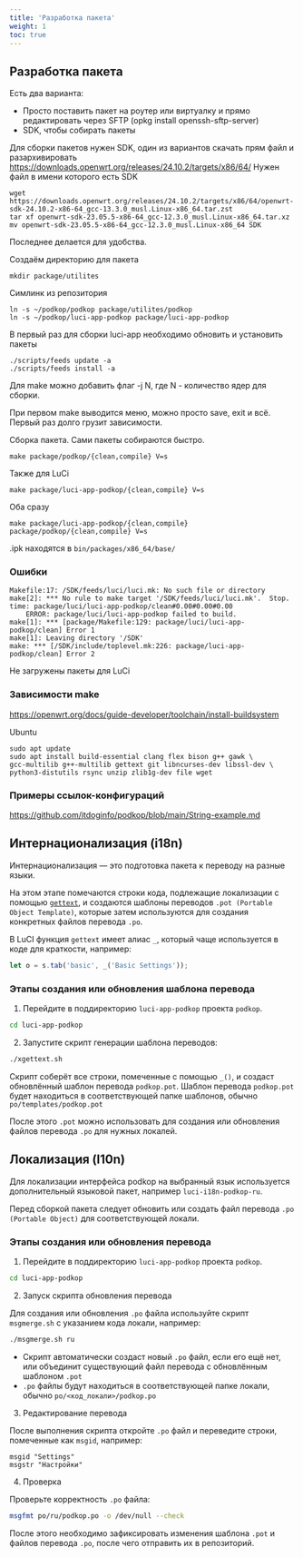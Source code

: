 ```yaml
---
title: 'Разработка пакета'
weight: 1
toc: true
---
```


## Разработка пакета

Есть два варианта:
- Просто поставить пакет на роутер или виртуалку и прямо редактировать через SFTP (opkg install openssh-sftp-server)
- SDK, чтобы собирать пакеты

Для сборки пакетов нужен SDK, один из вариантов скачать прям файл и разархивировать
https://downloads.openwrt.org/releases/24.10.2/targets/x86/64/
Нужен файл в имени которого есть SDK

```
wget https://downloads.openwrt.org/releases/24.10.2/targets/x86/64/openwrt-sdk-24.10.2-x86-64_gcc-13.3.0_musl.Linux-x86_64.tar.zst
tar xf openwrt-sdk-23.05.5-x86-64_gcc-12.3.0_musl.Linux-x86_64.tar.xz
mv openwrt-sdk-23.05.5-x86-64_gcc-12.3.0_musl.Linux-x86_64 SDK
```
Последнее делается для удобства.

Создаём директорию для пакета
```
mkdir package/utilites
```

Симлинк из репозитория
```
ln -s ~/podkop/podkop package/utilites/podkop
ln -s ~/podkop/luci-app-podkop package/luci-app-podkop
```

В первый раз для сборки luci-app необходимо обновить и установить пакеты
```
./scripts/feeds update -a
./scripts/feeds install -a
```

Для make можно добавить флаг -j N, где N - количество ядер для сборки.

При первом make выводится меню, можно просто save, exit и всё. Первый раз долго грузит зависимости.

Сборка пакета. Сами пакеты собираются быстро.
```
make package/podkop/{clean,compile} V=s
```

Также для LuCi
```
make package/luci-app-podkop/{clean,compile} V=s
```

Оба сразу
```
make package/luci-app-podkop/{clean,compile} package/podkop/{clean,compile} V=s
```

.ipk находятся в `bin/packages/x86_64/base/`

### Ошибки
```
Makefile:17: /SDK/feeds/luci/luci.mk: No such file or directory
make[2]: *** No rule to make target '/SDK/feeds/luci/luci.mk'.  Stop.
time: package/luci/luci-app-podkop/clean#0.00#0.00#0.00
    ERROR: package/luci/luci-app-podkop failed to build.
make[1]: *** [package/Makefile:129: package/luci/luci-app-podkop/clean] Error 1
make[1]: Leaving directory '/SDK'
make: *** [/SDK/include/toplevel.mk:226: package/luci-app-podkop/clean] Error 2
```

Не загружены пакеты для LuCi

### Зависимости make 
https://openwrt.org/docs/guide-developer/toolchain/install-buildsystem

Ubuntu
```
sudo apt update
sudo apt install build-essential clang flex bison g++ gawk \
gcc-multilib g++-multilib gettext git libncurses-dev libssl-dev \
python3-distutils rsync unzip zlib1g-dev file wget
```

### Примеры ссылок-конфигураций
https://github.com/itdoginfo/podkop/blob/main/String-example.md

## Интернационализация (i18n)

Интернационализация — это подготовка пакета к переводу на разные языки. 

На этом этапе помечаются строки кода, подлежащие локализации с помощью [`gettext`](https://www.gnu.org/software/gettext/),
и создаются шаблоны переводов `.pot (Portable Object Template)`, 
которые затем используются для создания конкретных файлов перевода `.po`.

В LuCI функция `gettext` имеет алиас `_`, который чаще используется в коде для краткости, например:
```javascript
let o = s.tab('basic', _('Basic Settings'));
```

### Этапы создания или обновления шаблона перевода
1. Перейдите в поддиректорию `luci-app-podkop` проекта `podkop`.

```bash
cd luci-app-podkop
```

2. Запустите скрипт генерации шаблона переводов:
```bash
./xgettext.sh 
```
Скрипт соберёт все строки, помеченные с помощью `_()`, и создаст обновлённый шаблон перевода `podkop.pot`.
Шаблон перевода `podkop.pot` будет находиться в соответствующей папке шаблонов, обычно `po/templates/podkop.pot`

После этого `.pot` можно использовать для создания или обновления файлов перевода `.po` для нужных локалей.

## Локализация (l10n)

Для локализации интерфейса podkop на выбранный язык используется дополнительный языковой пакет, например `luci-i18n-podkop-ru`.

Перед сборкой пакета следует обновить или создать файл перевода `.po (Portable Object)` для соответствующей локали.

### Этапы создания или обновления перевода

1. Перейдите в поддиректорию `luci-app-podkop` проекта `podkop`.

```bash
cd luci-app-podkop
```

2. Запуск скрипта обновления перевода

Для создания или обновления `.po` файла используйте скрипт `msgmerge.sh` с указанием кода локали, например:
```bash
./msgmerge.sh ru
```
* Скрипт автоматически создаст новый `.po` файл, если его ещё нет, или объединит существующий файл перевода с 
обновлённым шаблоном `.pot`
* `.po` файлы будут находиться в соответствующей папке локали, обычно `po/<код_локали>/podkop.po`

3. Редактирование перевода

После выполнения скрипта откройте `.po` файл и переведите строки, помеченные как `msgid`, например:
```text
msgid "Settings"
msgstr "Настройки"
```

4. Проверка

Проверьте корректность `.po` файла:
```bash
msgfmt po/ru/podkop.po -o /dev/null --check
```
После этого необходимо зафиксировать изменения шаблона `.pot` и файлов перевода `.po`, после чего отправить их в репозиторий.
